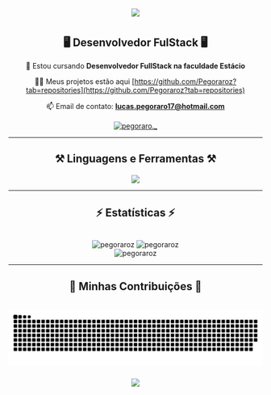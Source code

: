 <h1 align="center">
    <img src="https://readme-typing-svg.herokuapp.com/?font=Righteous&size=35&center=true&Center=true&color=B266FF&width=500&height=70&duration=4000&lines=Olá!+👋;+Me+Chamo+Lucas+Pegoraro!;" />
</h1>

<h2 align="center">🖥️ Desenvolvedor FulStack 🖥️</h3>
<!--<img align="right" alt="Codando" width="300" src="https://gifdb.com/images/high/coding-function-repeat-eat-sleep-7zxwkklr847mhchm.gif">-->

<div align=center>
    
🌱 Estou cursando **Desenvolvedor FullStack na faculdade Estácio**
    
👨‍💻 Meus projetos estão aqui [https://github.com/Pegoraroz?tab=repositories](https://github.com/Pegoraroz?tab=repositories)

📫 Email de contato: **lucas.pegoraro17@hotmail.com**

<a href="https://instagram.com/pegoraro._" target="blank"><img align="center" src="https://raw.githubusercontent.com/rahuldkjain/github-profile-readme-generator/master/src/images/icons/Social/instagram.svg" alt="pegoraro._" height="30" width="40" /></a>

</div>
<hr/>

<h2 align="center"> ⚒️ Linguagens e Ferramentas ⚒️ </h3>
<div align=center>
<img align=center src="https://skillicons.dev/icons?i=python,css,html,javascript,cs,github,git,vscode" /><br>
<!--<p align="center"><a href="https://www.python.org" target="_blank" rel="noreferrer"> <img src="https://raw.githubusercontent.com/devicons/devicon/master/icons/python/python-original.svg" alt="python" width="40" height="40"/> </a>  <a href="https://www.w3schools.com/cs/" target="_blank" rel="noreferrer"> <img src="https://raw.githubusercontent.com/devicons/devicon/master/icons/csharp/csharp-original.svg" alt="csharp" width="40" height="40"/> </a> <a href="https://www.w3schools.com/css/" target="_blank" rel="noreferrer"> <img src="https://raw.githubusercontent.com/devicons/devicon/master/icons/css3/css3-original-wordmark.svg" alt="css3" width="40" height="40"/> </a> <a href="https://www.w3.org/html/" target="_blank" rel="noreferrer"> <img src="https://raw.githubusercontent.com/devicons/devicon/master/icons/html5/html5-original-wordmark.svg" alt="html5" width="40" height="40"/> </a> <a href="https://developer.mozilla.org/en-US/docs/Web/JavaScript" target="_blank" rel="noreferrer"> <img src="https://raw.githubusercontent.com/devicons/devicon/master/icons/javascript/javascript-original.svg" alt="javascript" width="40" height="40"/> </a> <a href="https://www.linux.org/" target="_blank" rel="noreferrer"> <img src="https://raw.githubusercontent.com/devicons/devicon/master/icons/linux/linux-original.svg" alt="linux" width="40" height="40"/> </a> <a href="https://www.photoshop.com/en" target="_blank" rel="noreferrer"> <img src="https://raw.githubusercontent.com/devicons/devicon/master/icons/photoshop/photoshop-line.svg" alt="photoshop" width="40" height="40"/> </a></p>-->
</div>
<hr/>
<h2 align="center">⚡ Estatísticas ⚡</h2>
<br>
<div align=center>
    <img widht=390 height=200 src="https://github-readme-stats.vercel.app/api/top-langs?username=pegoraroz&theme=radical&show_icons=true&locale=en&layout=compact" alt="pegoraroz"/>
    <img widht=390 height=200 src="https://github-readme-stats.vercel.app/api?username=pegoraroz&theme=radical&show_icons=true&locale=en" alt="pegoraroz"/>
    <br>
    <img widht=325 src="https://github-readme-streak-stats.herokuapp.com/?user=pegoraroz&theme=radical" alt="pegoraroz" />
</div>

<hr/>

</div>
<div align=center>
    <h2 align-center> 🐍 Minhas Contribuições 🐍 </h2>
    <br>
    <img alt="snake" src="https://raw.githubusercontent.com/pegoraroz/pegoraroz/output/github-contribution-grid-snake-dark.svg" />
</div>

<h3 align="center">
    <img src="https://readme-typing-svg.herokuapp.com/?font=Righteous&size=25&center=true&vCenter=true&width=500&height=70&duration=4000&color=B266FF&lines=Obrigado+por+visitar!+✌️;+Entre+em+Contato!">
</h3>
